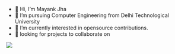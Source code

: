 - 👋 Hi, I’m Mayank Jha
- 👀 I’m pursuing Computer Engineering from Delhi Technological University
- 🌱 I’m currently interested in opensource contributions.
- 💞️ looking for projects to collaborate on


<!---
parzival272000/parzival272000 is a ✨ special ✨ repository because its `README.md` (this file) appears on your GitHub profile.
You can click the Preview link to take a look at your changes.
--->
<img align="center" src="https://github-readme-stats.vercel.app/api/?username=parzival272000&theme=dark&font-color=white" />
